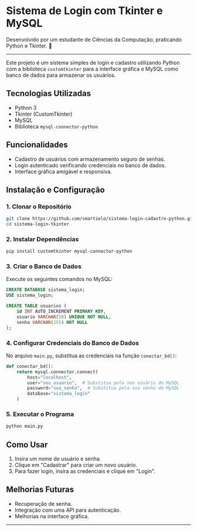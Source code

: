 # Sistema de Login com Tkinter e MySQL
Desenvolvido por um estudante de Ciências da Computação, praticando Python e Tkinter. 🚀

---

Este projeto é um sistema simples de login e cadastro utilizando Python com a biblioteca `customtkinter` para a interface gráfica e MySQL como banco de dados para armazenar os usuários.

## Tecnologias Utilizadas
- Python 3
- Tkinter (CustomTkinter)
- MySQL
- Biblioteca `mysql-connector-python`

## Funcionalidades
- Cadastro de usuários com armazenamento seguro de senhas.
- Login autenticado verificando credenciais no banco de dados.
- Interface gráfica amigável e responsiva.

## Instalação e Configuração
### 1. Clonar o Repositório
```sh
git clone https://github.com/smartielo/sistema-login-cadastro-python.git
cd sistema-login-tkinter
```

### 2. Instalar Dependências
```sh
pip install customtkinter mysql-connector-python
```

### 3. Criar o Banco de Dados
Execute os seguintes comandos no MySQL:
```sql
CREATE DATABASE sistema_login;
USE sistema_login;

CREATE TABLE usuarios (
    id INT AUTO_INCREMENT PRIMARY KEY,
    usuario VARCHAR(50) UNIQUE NOT NULL,
    senha VARCHAR(255) NOT NULL
);
```

### 4. Configurar Credenciais do Banco de Dados
No arquivo `main.py`, substitua as credenciais na função `conectar_bd()`:
```python
def conectar_bd():
    return mysql.connector.connect(
        host="localhost",
        user="seu_usuario",  # Substitua pelo seu usuário do MySQL
        password="sua_senha",  # Substitua pela sua senha do MySQL
        database="sistema_login"
    )
```

### 5. Executar o Programa
```sh
python main.py
```

## Como Usar
1. Insira um nome de usuário e senha.
2. Clique em "Cadastrar" para criar um novo usuário.
3. Para fazer login, insira as credenciais e clique em "Login".

## Melhorias Futuras
- Recuperação de senha.
- Integração com uma API para autenticação.
- Melhorias na interface gráfica.

---

